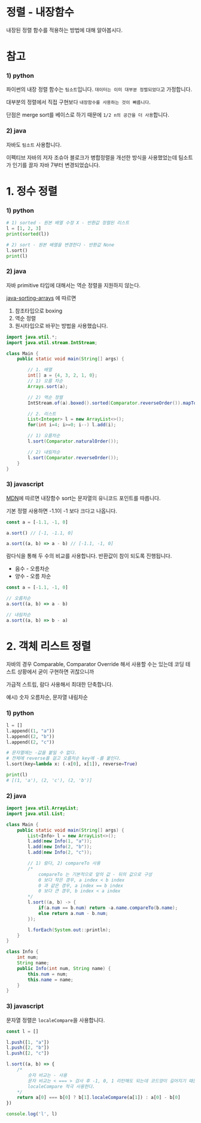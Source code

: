 # 정렬 - 내장함수
내장된 정렬 함수를 적용하는 방법에 대해 알아봅시다.

# 참고
### 1) python
파이썬의 내장 정렬 함수는 `팀소트`입니다. `데이터는 이미 대부분 정렬되었다`고 가정합니다.

대부분의 정렬에서 직접 구현보다 `내장함수를 사용하는 것이 빠릅니다`.

단점은 merge sort를 베이스로 하기 때문에 `1/2 n의 공간을 더 사용`합니다.

### 2) java
자바도 `팀소트` 사용합니다.

이펙티브 자바의 저자 조슈아 블로크가 병합정렬을 개선한 방식을 사용했었는데 팀소트가 인기를 끌자 자바 7부터 변경되었습니다.

# 1. 정수 정렬
### 1) python
```python
# 1) sorted - 원본 배열 수정 X - 반환값 정렬된 리스트
l = [1, 2, 3]
print(sorted(l))

# 2) sort - 원본 배열을 변경한다 - 반환값 None
l.sort()
print(l)
```

### 2) java
자바 primitive 타입에 대해서는 역순 정렬을 지원하지 않는다.

[java-sorting-arrays](https://www.baeldung.com/java-sorting-arrays) 에 따르면 
1) 참조타입으로 boxing
2) 역순 정렬
3) 원시타입으로 바꾸는 방법을 사용했습니다.

```java
import java.util.*;
import java.util.stream.IntStream;

class Main {
    public static void main(String[] args) {

        // 1. 배열
        int[] a = {4, 3, 2, 1, 0};
        // 1) 오름 차순
        Arrays.sort(a);

        // 2) 역순 정렬
        IntStream.of(a).boxed().sorted(Comparator.reverseOrder()).mapToInt(i -> i).toArray();

        // 2. 리스트
        List<Integer> l = new ArrayList<>();
        for(int i=4; i>=0; i--) l.add(i);

        // 1) 오름차순
        l.sort(Comparator.naturalOrder());

        // 2) 내림차순
        l.sort(Comparator.reverseOrder());
    }
}
```
### 3) javascript
[MDN](https://developer.mozilla.org/ko/docs/Web/JavaScript/Reference/Global_Objects/Array/sort)에 따르면 내장함수 sort는 문자열의 유니코드 포인트를 따릅니다.

기본 정렬 사용하면 -1.1이 -1 보다 크다고 나옵니다. 
```js
const a = [-1.1, -1, 0]

a.sort() // [-1, -1.1, 0]

a.sort((a, b) => a - b) // [-1.1, -1, 0]
```

람다식을 통해 두 수의 비교를 사용합니다.
반환값이 참이 되도록 진행됩니다.
- 음수 - 오름차순
- 양수 - 오름 차순
```js
const a = [-1.1, -1, 0]

// 오름차순
a.sort((a, b) => a - b)

// 내림차순
a.sort((a, b) => b - a)
```


# 2. 객체 리스트 정렬

자바의 경우 Comparable, Comparator Override 해서 사용할 수는 있는데 코딩 테스트 상황에서 굳이 구현하면 귀찮으니까

가급적 스트립, 람다 사용해서 최대한 단축합니다.

예시) 숫자 오름차순, 문자열 내림차순
### 1) python
```python
l = []
l.append((1, "a"))
l.append((2, "b"))
l.append((2, "c"))

# 문자열에는 -값을 붙일 수 없다.
# 전체에 reverse를 걸고 오름차순 key에 -를 붙인다.
l.sort(key=lambda x: (-x[0], x[1]), reverse=True)

print(l) 
# [(1, 'a'), (2, 'c'), (2, 'b')]
```

### 2) java
```java
import java.util.ArrayList;
import java.util.List;

class Main {
    public static void main(String[] args) {
        List<Info> l = new ArrayList<>();
        l.add(new Info(1, "a"));
        l.add(new Info(2, "b"));
        l.add(new Info(2, "c"));

        // 1) 람다, 2) compareTo 사용
        /*
            compareTo 는 기본적으로 앞의 값 - 뒤의 값으로 구성
            0 보다 작은 경우, a index < b index
            0 과 같은 경우, a index == b index
            0 보다 큰 경우, b index < a index
        */
        l.sort((a, b) -> {
            if(a.num == b.num) return -a.name.compareTo(b.name);
            else return a.num - b.num;
        });

        l.forEach(System.out::println);
    }
}

class Info {
    int num;
    String name;
    public Info(int num, String name) {
        this.num = num;
        this.name = name;
    }
}
```

### 3) javascript
문자열 정렬은 `localeCompare`을 사용합니다.
```js
const l = []

l.push([1, "a"])
l.push([2, "b"])
l.push([2, "c"])

l.sort((a, b) => {
    /*
        숫자 비교는 - 사용
        문자 비교는 < === > 검사 후 -1, 0, 1 리턴해도 되는데 코드양이 길어지기 때문에
        localeCompare 적극 사용한다. 
    */
    return a[0] === b[0] ? b[1].localeCompare(a[1]) : a[0] - b[0]
})

console.log('l', l)
```